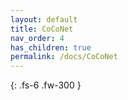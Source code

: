 ```yaml
---
layout: default
title: CoCoNet
nav_order: 4
has_children: true
permalink: /docs/CoCoNet
---
```



{: .fs-6 .fw-300 }
